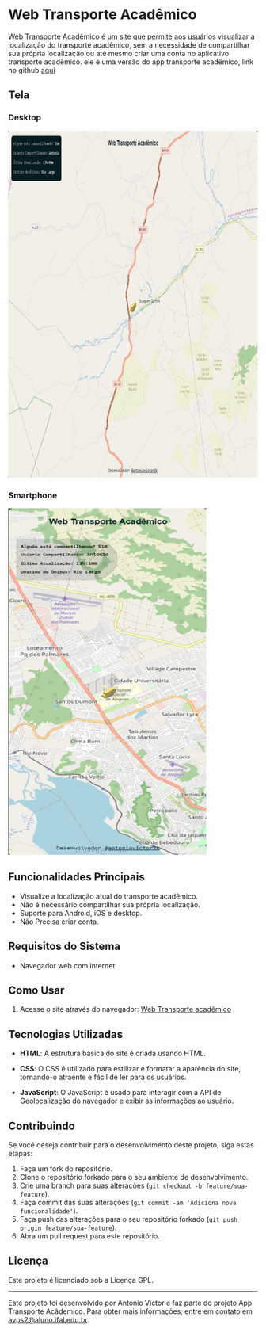 # Web Transporte Acadêmico

Web Transporte Acadêmico é um site que permite aos usuários visualizar a localização do transporte acadêmico, sem a necessidade de compartilhar sua própria localização ou até mesmo criar uma conta no aplicativo transporte acadêmico.
ele é uma versão do app transporte acadêmico, link no github [aqui](https://github.com/antoniovictor2k/AppTransporteAcademicoNoReactNative)

## Tela

### Desktop 

<img src="/src/assets/desktopwebTA.png" alt="Tela inicial do Aplicativo Transporte Acadêmico" width="1000" height="700">

### Smartphone 

<img src="/src/assets/smartphonewebTA.png" alt="Tela inicial do Aplicativo Transporte Acadêmico" width="400" height="700">

## Funcionalidades Principais

- Visualize a localização atual do transporte acadêmico.
- Não é necessário compartilhar sua própria localização.
- Suporte para Android, iOS e desktop.
- Não Precisa criar conta.


## Requisitos do Sistema

- Navegador web com internet.

## Como Usar

1. Acesse o site através do navegador: [Web Transporte acadêmico](https://webtransporteacademico.netlify.app)

## Tecnologias Utilizadas

- **HTML**: A estrutura básica do site é criada usando HTML.

- **CSS**: O CSS é utilizado para estilizar e formatar a aparência do site, tornando-o atraente e fácil de ler para os usuários.

- **JavaScript**: O JavaScript é usado para interagir com a API de Geolocalização do navegador e exibir as informações ao usuário.

## Contribuindo

Se você deseja contribuir para o desenvolvimento deste projeto, siga estas etapas:

1. Faça um fork do repositório.
2. Clone o repositório forkado para o seu ambiente de desenvolvimento.
3. Crie uma branch para suas alterações (`git checkout -b feature/sua-feature`).
4. Faça commit das suas alterações (`git commit -am 'Adiciona nova funcionalidade'`).
5. Faça push das alterações para o seu repositório forkado (`git push origin feature/sua-feature`).
6. Abra um pull request para este repositório.

## Licença

Este projeto é licenciado sob a Licença GPL.

---

Este projeto foi desenvolvido por Antonio Victor e faz parte do projeto App Transporte Acâdemico. Para obter mais informações, entre em contato em avps2@aluno.ifal.edu.br.
